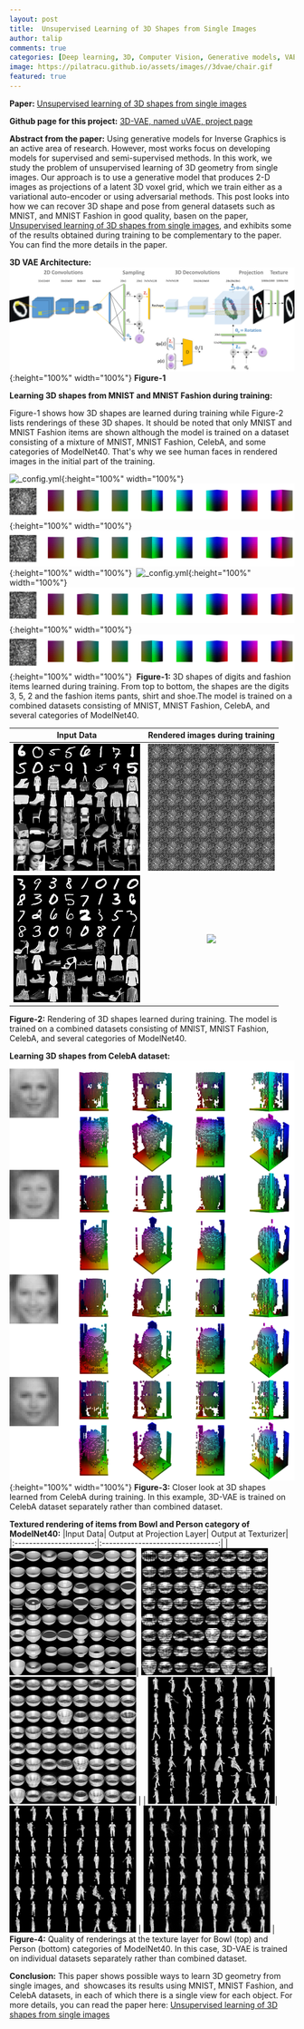 ```yaml
---
layout: post
title:  Unsupervised Learning of 3D Shapes from Single Images
author: talip
comments: true
categories: [Deep learning, 3D, Computer Vision, Generative models, VAE ]
image: https://pilatracu.github.io/assets/images//3dvae/chair.gif
featured: true
---
```


**Paper:** [Unsupervised learning of 3D shapes from single images](https://arxiv.org/abs/1911.07937 "Unsupervised learning of 3D shapes from single images")

**Github page for this project:**  [3D-VAE, named uVAE, project page](https://github.com/pilatracu/uVAE "3D-VAE, named uVAE, project page")   

**Abstract from the paper:**
Using generative models for Inverse Graphics is an active area of research. However, most works focus on developing models for supervised and semi-supervised methods. In this work, we study the problem of unsupervised learning of 3D geometry from single images. Our approach is to use a generative model that produces 2-D images as projections of a latent 3D voxel grid, which we train either as a variational auto-encoder or using adversarial methods. This post looks into how we can recover 3D shape and pose from general datasets such as MNIST, and MNIST Fashion in good quality, basen on the paper, [Unsupervised learning of 3D shapes from single images](https://arxiv.org/abs/1911.07937 "Unsupervised learning of 3D shapes from single images"), and exhibits some of the results obtained during training to be complementary to the paper. You can find the more details in the paper.


**3D VAE Architecture:**
![_config.yml](/assets/images/3dvae/3dvae_architecture.png){:height="100%" width="100%"}
**Figure-1**


**Learning 3D shapes from MNIST and MNIST Fashion during training:**

Figure-1 shows how 3D shapes are learned during training while Figure-2 lists renderings of these 3D shapes. It should be noted that only MNIST and MNIST Fashion items are shown although the model is trained on a dataset consisting of a mixture of MNIST, MNIST Fashion, CelebA, and some categories of ModelNet40. That's why we see human faces in rendered images in the initial part of the training.




![_config.yml](/assets/images/3dvae/Webp.net-gifmaker.gif){:height="100%" width="100%"}
![_config.yml](/assets/images/3dvae/Webp.net-gifmaker5.gif){:height="100%" width="100%"}   
![_config.yml](/assets/images/3dvae/Webp.net-gifmaker7.gif){:height="100%" width="100%"} 
![_config.yml](/assets/images/3dvae/Webp.net-gifmaker2.gif){:height="100%" width="100%"}
![_config.yml](/assets/images/3dvae/Webp.net-gifmaker8.gif){:height="100%" width="100%"} 
![_config.yml](/assets/images/3dvae/Webp.net-gifmaker9.gif){:height="100%" width="100%"} 
**Figure-1:** 3D shapes of digits and fashion items learned during training. From top to bottom, the shapes are the digits 3, 5, 2 and the fashion items pants, shirt and shoe.The model is trained on a combined datasets consisting of MNIST, MNIST Fashion, CelebA, and several categories of ModelNet40.


|Input Data|Rendered images during training|
|:----------------------:|:--------------------------------:|
| ![](/assets/images/3dvae/sanity_chairs_2900.png) | ![](/assets/images/3dvae/Webp.net-gifmaker6.gif) |
| ![](/assets/images/3dvae/sanity_chairs_4880.png) | ![](/assets/images/3dvae/Webp.net-gifmaker3.gif) |

**Figure-2:** Rendering of 3D shapes learned during training. The model is trained on a combined datasets consisting of MNIST, MNIST Fashion, CelebA, and several categories of ModelNet40.



**Learning 3D shapes from CelebA dataset:**
![_config.yml](/assets/images/3dvae/celebA_samples/A_celeb_samples.png){:height="100%" width="100%"}
**Figure-3:** Closer look at 3D shapes learned from CelebA during training. In this example, 3D-VAE is trained on CelebA dataset separately rather than combined dataset.



**Textured rendering of items from Bowl and Person category of ModelNet40:**
|Input Data| Output at Projection Layer| Output at Texturizer|
|:----------------------:|:--------------------------------:|
| ![](/assets/images/3dvae/bo28_150_sanity_chairs.png)| ![](/assets/images/3dvae/bo28_150.png) | ![](/assets/images/3dvae/bo28_150_textured.png) |
| ![](/assets/images/3dvae/pe28_240_sanity_chairs.png
)| ![](/assets/images/3dvae/pe28_240.png) | ![](/assets/images/3dvae/pe28_240_textured.png) |
**Figure-4:** Quality of renderings at the texture layer for Bowl (top) and Person (bottom) categories of ModelNet40. In this case, 3D-VAE is trained on individual datasets separately rather than combined dataset.



**Conclusion:**
This paper shows possible ways to learn 3D geometry from single images, and  showcases its results using MNIST, MNIST Fashion, and CelebA datasets, in each of which there is a single view for each object. For more details, you can read the paper here: [Unsupervised learning of 3D shapes from single images](https://arxiv.org/abs/1911.07937 "Unsupervised learning of 3D shapes from single images")    
